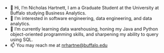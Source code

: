 - 👋 Hi, I’m Nicholas Hartnett, I am a Graduate Student at the University at Buffalo studying Business Analytics.
- 👀 I’m interested in software engineering, data engineering, and data analytics.
- 🌱 I’m currently learning data warehousing, honing my Java and Python object-oriented programming skills, and sharpening my ability to query using SQL.
- 📫 You may reach me at nrhartne@buffalo.edu 

<!---
nrhartnett/nrhartnett is a ✨ special ✨ repository because its `README.md` (this file) appears on your GitHub profile.
You can click the Preview link to take a look at your changes.
--->
